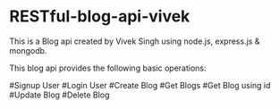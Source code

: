 # RESTful-blog-api-vivek
This is a Blog api created by Vivek Singh using node.js, express.js & mongodb.

This blog api provides the following basic operations: 

#Signup User
#Login User
#Create Blog
#Get Blogs
#Get Blog using id
#Update Blog
#Delete Blog
